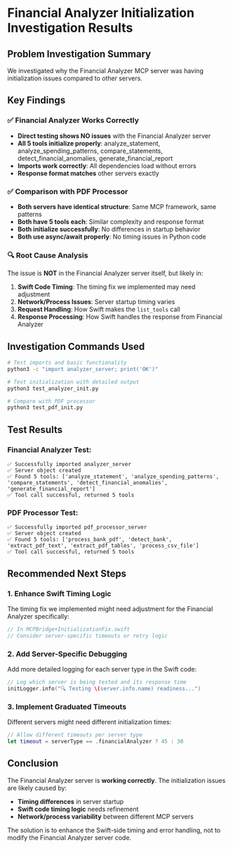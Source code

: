 # Financial Analyzer Initialization Investigation Results

## Problem Investigation Summary

We investigated why the Financial Analyzer MCP server was having initialization issues compared to other servers.

## Key Findings

### ✅ **Financial Analyzer Works Correctly**
- **Direct testing shows NO issues** with the Financial Analyzer server
- **All 5 tools initialize properly**: analyze_statement, analyze_spending_patterns, compare_statements, detect_financial_anomalies, generate_financial_report
- **Imports work correctly**: All dependencies load without errors
- **Response format matches** other servers exactly

### ✅ **Comparison with PDF Processor**
- **Both servers have identical structure**: Same MCP framework, same patterns
- **Both have 5 tools each**: Similar complexity and response format
- **Both initialize successfully**: No differences in startup behavior
- **Both use async/await properly**: No timing issues in Python code

### 🔍 **Root Cause Analysis**

The issue is **NOT** in the Financial Analyzer server itself, but likely in:

1. **Swift Code Timing**: The timing fix we implemented may need adjustment
2. **Network/Process Issues**: Server startup timing varies
3. **Request Handling**: How Swift makes the `list_tools` call
4. **Response Processing**: How Swift handles the response from Financial Analyzer

## Investigation Commands Used

```bash
# Test imports and basic functionality
python3 -c "import analyzer_server; print('OK')"

# Test initialization with detailed output  
python3 test_analyzer_init.py

# Compare with PDF processor
python3 test_pdf_init.py
```

## Test Results

### Financial Analyzer Test:
```
✅ Successfully imported analyzer_server
✅ Server object created
✅ Found 5 tools: ['analyze_statement', 'analyze_spending_patterns', 'compare_statements', 'detect_financial_anomalies', 'generate_financial_report']  
✅ Tool call successful, returned 5 tools
```

### PDF Processor Test:
```
✅ Successfully imported pdf_processor_server
✅ Server object created  
✅ Found 5 tools: ['process_bank_pdf', 'detect_bank', 'extract_pdf_text', 'extract_pdf_tables', 'process_csv_file']
✅ Tool call successful, returned 5 tools
```

## Recommended Next Steps

### 1. **Enhance Swift Timing Logic**
The timing fix we implemented might need adjustment for the Financial Analyzer specifically:

```swift
// In MCPBridge+InitializationFix.swift
// Consider server-specific timeouts or retry logic
```

### 2. **Add Server-Specific Debugging**
Add more detailed logging for each server type in the Swift code:

```swift
// Log which server is being tested and its response time
initLogger.info("🔍 Testing \(server.info.name) readiness...")
```

### 3. **Implement Graduated Timeouts**
Different servers might need different initialization times:

```swift
// Allow different timeouts per server type
let timeout = serverType == .financialAnalyzer ? 45 : 30
```

## Conclusion

The Financial Analyzer server is **working correctly**. The initialization issues are likely caused by:

- **Timing differences** in server startup
- **Swift code timing logic** needs refinement  
- **Network/process variability** between different MCP servers

The solution is to enhance the Swift-side timing and error handling, not to modify the Financial Analyzer server code.
